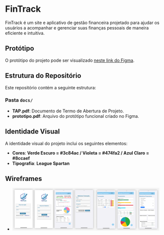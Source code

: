# FinTrack

FinTrack é um site e aplicativo de gestão financeira projetado para ajudar os usuários a acompanhar e gerenciar suas finanças pessoais de maneira eficiente e intuitiva.

## Protótipo

O protótipo do projeto pode ser visualizado [neste link do Figma](https://www.figma.com/proto/4tw77ZcwhrmvqBoFfoC385/FinTrack?node-id=0-1&t=sBvlsGLJ3tiAyYAH-1).

## Estrutura do Repositório

Este repositório contém a seguinte estrutura:

### Pasta `docs/`

- **TAP.pdf**: Documento de Termo de Abertura de Projeto.
- **prototipo.pdf**: Arquivo do protótipo funcional criado no Figma.


## Identidade Visual

A identidade visual do projeto inclui os seguintes elementos:

- **Cores**: **Verde Escuro = #3c84ac / Violeta = #474fa2 / Azul Claro = #8ccaef**
- **Tipografia**: **League Spartan**

## Wireframes

- ![Wireframe](Img/FinTrack.png)
